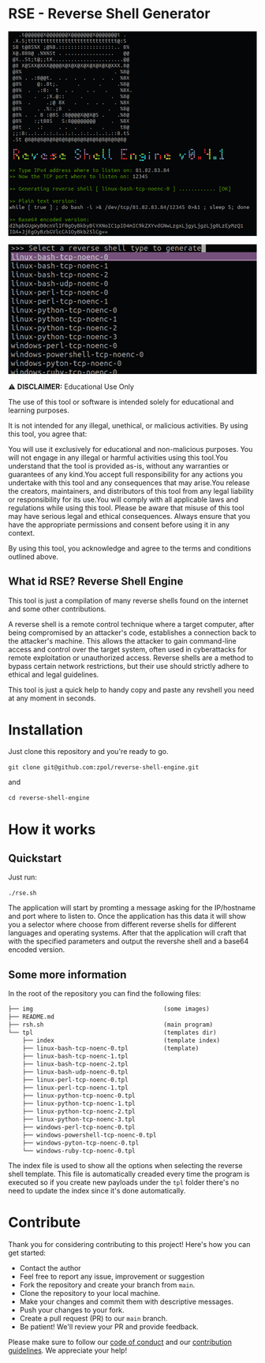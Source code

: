 # RSE - Reverse Shell Generator

![RSE-screenshot-1](img/rse-screenshot-1.png)

![RSE-screenshot-1](img/rse-screenshot-2.png)


⚠️ **DISCLAIMER:** Educational Use Only

The use of this tool or software is intended solely for educational and learning purposes. 

It is not intended for any illegal, unethical, or malicious activities. By using this tool, you agree that:

You will use it exclusively for educational and non-malicious purposes. You will not engage in any illegal or harmful activities using this tool.You understand that the tool is provided as-is, without any warranties or guarantees of any kind.You accept full responsibility for any actions you undertake with this tool and any consequences that may arise.You release the creators, maintainers, and distributors of this tool from any legal liability or responsibility for its use.You will comply with all applicable laws and regulations while using this tool. Please be aware that misuse of this tool may have serious legal and ethical consequences. Always ensure that you have the appropriate permissions and consent before using it in any context.

By using this tool, you acknowledge and agree to the terms and conditions outlined above.

## What id RSE? Reverse Shell Engine 
This tool is just a compilation of many reverse shells found on the internet and some other contributions.

A reverse shell is a remote control technique where a target computer, after being compromised by an attacker's code, establishes a connection back to the attacker's machine. This allows the attacker to gain command-line access and control over the target system, often used in cyberattacks for remote exploitation or unauthorized access. Reverse shells are a method to bypass certain network restrictions, but their use should strictly adhere to ethical and legal guidelines.

This tool is just a quick help to handy copy and paste any revshell you need at any moment in seconds. 

# Installation

Just clone this repository and you're ready to go.

`git clone git@github.com:zpol/reverse-shell-engine.git`

and

`cd reverse-shell-engine`


# How it works

## Quickstart 

Just run: 

`./rse.sh` 

The application will start by promting a message asking for the IP/hostname and port where to listen to. 
Once the application has this data it will show you a selector where choose from different reverse shells for different languages and operating systems. After that the application will craft that with the specified parameters and output the revershe shell and a base64 encoded version.

## Some more information

In the root of the repository you can find the following files: 

```
├── img                                     (some images)
├── README.md           
├── rsh.sh                                  (main program)
└── tpl                                     (templates dir)
    ├── index                               (template index)
    ├── linux-bash-tcp-noenc-0.tpl          (template)
    ├── linux-bash-tcp-noenc-1.tpl
    ├── linux-bash-tcp-noenc-2.tpl
    ├── linux-bash-udp-noenc-0.tpl
    ├── linux-perl-tcp-noenc-0.tpl
    ├── linux-perl-tcp-noenc-1.tpl
    ├── linux-python-tcp-noenc-0.tpl
    ├── linux-python-tcp-noenc-1.tpl
    ├── linux-python-tcp-noenc-2.tpl
    ├── linux-python-tcp-noenc-3.tpl
    ├── windows-perl-tcp-noenc-0.tpl
    ├── windows-powershell-tcp-noenc-0.tpl
    ├── windows-pyton-tcp-noenc-0.tpl
    └── windows-ruby-tcp-noenc-0.tpl

```

The index file is used to show all the options when selecting the reverse shell template. 
This file is automatically creaded every time the program is executed so if you create new payloads under the `tpl` folder there's no need to update the index since it's done automatically.

# Contribute

Thank you for considering contributing to this project! Here's how you can get started:

- Contact the author
- Feel free to report any issue, improvement or suggestion
- Fork the repository and create your branch from `main`.
- Clone the repository to your local machine.
- Make your changes and commit them with descriptive messages.
- Push your changes to your fork.
- Create a pull request (PR) to our `main` branch.
- Be patient! We'll review your PR and provide feedback.

Please make sure to follow our [code of conduct](CODE_OF_CONDUCT.md) and our [contribution guidelines](CONTRIBUTING.md). We appreciate your help!

